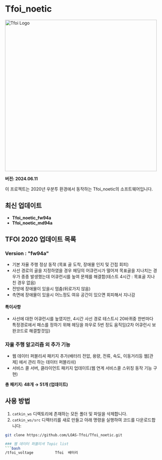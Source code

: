 # Tfoi_noetic


<img src="https://github.com/LOAS-Tfoi/Tfoi_noetic/assets/117344855/512ec3d4-b469-47d6-943e-b6222e08e2ad" alt="Tfoi Logo" width="500" height="500">


**버전: 2024.06.11**

이 프로젝트는 2020년 우분투 환경에서 동작하는 Tfoi_noetic의 소프트웨어입니다.

## 최신 업데이트

- **Tfoi_noetic_fw94a**
- **Tfoi_noetic_md94a**

## TFOI 2020 업데이트 목록

### Version : "fw94a"

- 기본 자율 주행 정상 동작 (목표 골 도착, 장애물 인지 및 간접 회피)
- 사선 경로의 골을 지정하였을 경우 헤딩의 어큐런시가 떨어져 목표골을 지나치는 경우가 종종 발생했는데 어큐런시를 높여 문제를 해결함(테스트 4시간 : 목표골 지나친 경우 없음)
- 전방에 장애물이 있을시 멈춤(뒤로가지 않음)
- 측면에 장애물이 있을시 어느정도 여유 공간이 있으면 회피해서 지나감

#### 특이사항

- 사선에 대한 어큐런시를 높였지만, 4시간 사선 경로 테스트시 20바퀴중 한번마다 특정경로에서 패스를 정하기 위해 헤딩을 좌우로 5번 정도 움직임(2차 어큐런시 보완코드로 해결할것임)

### 자율 주행 알고리즘 외 추가 기능

- 웹 데이터 퍼블리셔 패키지 추가(배터리 전압, 용량, 전류, 속도, 이동거리등 웹[관제] 에서 관리 하는 데이터 퍼블리쉬)
- 서비스 콜 서버, 클라이언트 패키지 업데이트(웹 연계 서비스콜 스위칭 동작 기능 구현)

**총 패키지: 48개 → 51개 (업데이트)**

## 사용 방법

1. `catkin_ws` 디렉토리에 존재하는 모든 폴더 및 파일을 삭제합니다.
2. `catkin_ws/src` 디렉터리를 새로 만들고 아래 명령을 실행하여 코드를 다운로드합니다:

```bash
git clone https://github.com/LOAS-Tfoi/Tfoi_noetic.git

### 웹 데이터 퍼블리셔 Topic list
```bash
/tfoi_voltage          Tfoi  배터리 

